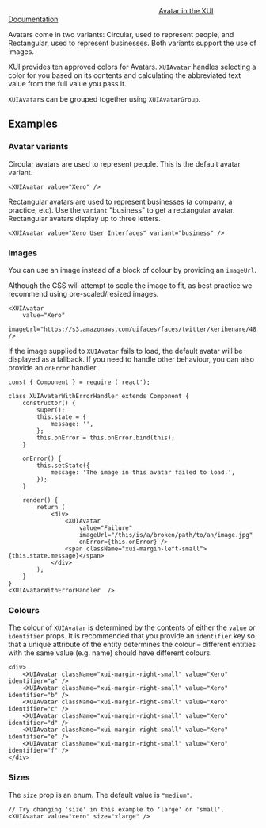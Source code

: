 <div class="xui-margin-vertical">
	<div>
		<svg focusable="false" class="xui-icon xui-icon-inline xui-icon-large xui-icon-color-blue"> <use xlink:href="#xui-icon-bookmark" role="presentation"/></svg>
		<span><a href="../section-avatars.html#avatars-1">Avatar in the XUI Documentation</a></span>
	</div>
</div>

Avatars come in two variants: Circular, used to represent people, and Rectangular, used to represent businesses. Both variants support the use of images.

XUI provides ten approved colors for Avatars. `XUIAvatar` handles selecting a color for you based on its contents and calculating the abbreviated text value from the full value you pass it.

`XUIAvatar`s can be grouped together using `XUIAvatarGroup`.

## Examples

### Avatar variants

Circular avatars are used to represent people. This is the default avatar variant.

```
<XUIAvatar value="Xero" />
```

Rectangular avatars are used to represent businesses (a company, a practice, etc). Use the `variant` "business" to get a rectangular avatar. Rectangular avatars display up to three letters.

```
<XUIAvatar value="Xero User Interfaces" variant="business" />
```

### Images

You can use an image instead of a block of colour by providing an `imageUrl`.

Although the CSS will attempt to scale the image to fit, as best practice we recommend using pre-scaled/resized images.

```
<XUIAvatar
	value="Xero"
	imageUrl="https://s3.amazonaws.com/uifaces/faces/twitter/kerihenare/48.jpg" />
```

If the image supplied to `XUIAvatar` fails to load, the default avatar will be displayed as a fallback. If you need to handle other behaviour, you can also provide an `onError` handler.

```
const { Component } = require ('react');

class XUIAvatarWithErrorHandler extends Component {
	constructor() {
		super();
		this.state = {
			message: '',
		};
		this.onError = this.onError.bind(this);
	}

	onError() {
		this.setState({
			message: 'The image in this avatar failed to load.',
		});
	}

	render() {
		return (
			<div>
				<XUIAvatar
					value="Failure"
					imageUrl="/this/is/a/broken/path/to/an/image.jpg"
					onError={this.onError} />
				<span className="xui-margin-left-small">{this.state.message}</span>
			</div>
		);
	}
}
<XUIAvatarWithErrorHandler  />

```


### Colours

The colour of `XUIAvatar` is determined by the contents of either the `value` or `identifier` props. It is recommended that you provide an `identifier` key so that a unique attribute of the entity determines the colour – different entities with the same value (e.g. name) should have different colours.

```
<div>
	<XUIAvatar className="xui-margin-right-small" value="Xero" identifier="a" />
	<XUIAvatar className="xui-margin-right-small" value="Xero" identifier="b" />
	<XUIAvatar className="xui-margin-right-small" value="Xero" identifier="c" />
	<XUIAvatar className="xui-margin-right-small" value="Xero" identifier="d" />
	<XUIAvatar className="xui-margin-right-small" value="Xero" identifier="e" />
	<XUIAvatar className="xui-margin-right-small" value="Xero" identifier="f" />
</div>
```

### Sizes

The `size` prop is an enum. The default value is `"medium"`.

```
// Try changing 'size' in this example to 'large' or 'small'.
<XUIAvatar value="xero" size="xlarge" />
```
